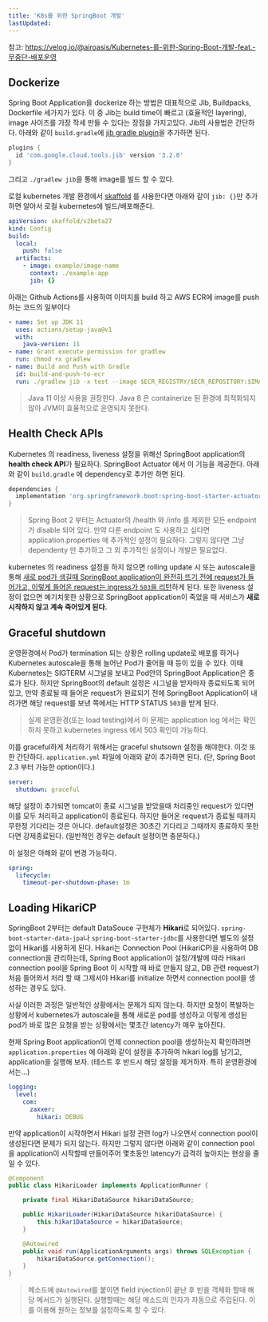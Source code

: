 ```yaml
---
title: 'K8s를 위한 SpringBoot 개발'
lastUpdated: 
---
```


참고: https://velog.io/@airoasis/Kubernetes-를-위한-Spring-Boot-개발-feat.-무중단-배포운영

## Dockerize

Spring Boot Application을 dockerize 하는 방법은 대표적으로 Jib, Buildpacks, Dockerfile 세가지가 있다. 이 중 Jib는 build time이 빠르고 (효율적인 layering), image 사이즈를 가장 작세 만들 수 있다는 장점을 가지고있다. Jib의 사용법은 간단하다. 아래와 같이 `build.gradle`에 <a href="https://github.com/GoogleContainerTools/jib/tree/master/jib-gradle-plugin">jib gradle plugin</a>을 추가하면 된다.

```groovy
plugins {
  id 'com.google.cloud.tools.jib' version '3.2.0'
}
```

그리고 `./gradlew jib`을 통해 image를 빌드 할 수 있다.

로컬 kubernetes 개발 환경에서 <a href="https://skaffold.dev/">skaffold</a> 를 사용한다면 아래와 같이 `jib: {}`만 추가하면 알아서 로컬 kubernetes에 빌드/배포해준다.

```yml
apiVersion: skaffold/v2beta27
kind: Config
build:
  local:
    push: false
  artifacts:
    - image: example/image-name
      context: ./example-app
      jib: {}
```

아래는 Github Actions를 사용하여 이미지를 build 하고 AWS ECR에 image를 push 하는 코드의 일부이다

```yml
- name: Set up JDK 11
  uses: actions/setup-java@v1
  with:
    java-version: 11
- name: Grant execute permission for gradlew
  run: chmod +x gradlew
- name: Build and Push with Gradle
  id: build-and-push-to-ecr
  run: ./gradlew jib -x test --image $ECR_REGISTRY/$ECR_REPOSITORY:$IMAGE_TAG
```

> Java 11 이상 사용을 권장한다. Java 8 은 containerize 된 환경에 최적화되지 않아 JVM이 효율적으로 운영되지 못한다.

## Health Check APIs

Kubernetes 의 readiness, liveness 설정을 위해선 SpringBoot application의 **health check API**가 필요하다. SpringBoot Actuator 에서 이 기능을 제공한다. 아래와 같이 `build.gradle` 에 dependency로 추가만 하면 된다.

```groovy
dependencies {
  implementation 'org.springframework.boot:spring-boot-starter-actuator'
}
```

> Spring Boot 2 부터는 Actuator의 /health 와 /info 를 제외한 모든 endpoint가 disable 되어 있다. 만약 다른 endpoint 도 사용하고 싶다면 application.properties 에 추가적인 설정이 필요하다. 그렇지 않다면 그냥 dependenty 만 추가하고 그 외 추가적인 설정이나 개발은 필요없다.

kubernetes 의 readiness 설정을 하지 않으면 rolling update 시 또는 autoscale을 통해 <u>새로 pod가 생길때 SpringBoot application이 완전히 뜨기 전에 request가 들어가고, 이렇게 들어온 request는 ingress가 `503`을 리턴</u>하게 된다. 또한 liveness 설정이 없으면 예기치못한 상황으로 SpringBoot application이 죽었을 때 서비스가 **새로 시작하지 않고 계속 죽어있게 된다.**

## Graceful shutdown

운영환경에서 Pod가 termination 되는 상황은 rolling update로 배포를 하거나 Kubernetes autoscale을 통해 늘어난 Pod가 줄어들 때 등이 있을 수 있다. 이때 Kubernetes는 SIGTERM 시그널을 보내고 Pod안의 SpringBoot Application은 종료가 된다. 하지만 SpringBoot의 default 설정은 시그널을 받자마자 종료되도록 되어 있고, 만약 종료될 때 들어온 request가 완료되기 전에 SpringBoot Application이 내려가면 해당 request를 보낸 쪽에서는 HTTP STATUS `503`을 받게 된다.

> 실제 운영환경(또는 load testing)에서 이 문제는 application log 에서는 확인하지 못하고 kubernetes ingress 에서 503 확인이 가능하다.

이를 graceful하게 처리하기 위해서는 graceful shutsown 설정을 해야한다. 이것 또한 간단하다. `application.yml` 파일에 아래와 같이 추가하면 된다. (단, Spring Boot 2.3 부터 가능한 option이다.)

```yml
server:
  shutdown: graceful
```

해당 설정이 추가되면 tomcat이 종료 시그널을 받았을때 처리중인 request가 있다면 이를 모두 처리하고 application이 종료된다. 하지만 들어온 request가 종료될 때까지 무한정 기다리는 것은 아니다. default설정은 30초간 기다리고 그때까지 종료하지 못한다면 강제종료된다. (일반적인 경우는 default 설정이면 충분하다.)

이 설정은 아해와 같이 변경 가능하다.

```yml
spring:
  lifecycle:
    timeout-per-shutdown-phase: 1m
```

## Loading HikariCP

SpringBoot 2부터는 default DataSouce 구현체가 **Hikari**로 되어있다. `spring-boot-starter-data-jpa`나 `spring-boot-starter-jdbc`를 사용한다면 별도의 설정없이 Hikari를 사용하게 된다. Hikari는 Connection Pool (HikariCP)을 사용하여 DB connection을 관리하는데, Spring Boot application이 설정/개발에 따라 Hikari connection pool을 Spring Boot 이 시작할 때 바로 만들지 않고, DB 관련 request가 처음 들어와서 처리 할 때 그제서야 Hikari를 initialize 하면서 connection pool을 생성하는 경우도 있다.

사실 이러한 과정은 일반적인 상황에서는 문제가 되지 않는다. 하지만 요청이 폭발하는 상황에서 kubernetes가 autoscale을 통해 새로운 pod를 생성하고 이렇게 생성된 pod가 바로 많은 요청을 받는 상황에서는 몇초간 latency가 매우 높아진다.

현재 Spring Boot application이 언제 connection pool을 생성하는지 확인하려면 `application.properties` 에 아래와 같이 설정을 추가하여 hikari log를 남기고, application을 실행해 보자. (테스트 후 반드시 해당 설정을 제거하자. 특히 운영환경에서는...)

```yml
logging:
  level:
    com:
      zaxxer:
        hikari: DEBUG
```

만약 application이 시작하면서 Hikari 설정 관련 log가 나오면서 connection pool이 생성된다면 문제가 되지 않는다. 하지만 그렇지 않다면 아래와 같이 connection pool을 application이 시작할때 만들어주어 몇초동안 latency가 급격히 높아지는 현상을 줄일 수 있다.

```java
@Component
public class HikariLoader implements ApplicationRunner {

    private final HikariDataSource hikariDataSource;

    public HikariLoader(HikariDataSource hikariDataSource) {
        this.hikariDataSource = hikariDataSource;
    }

    @Autowired
    public void run(ApplicationArguments args) throws SQLException {
        hikariDataSource.getConnection();
    }
}
````

> 메소드에 `@Autowired`를 붙이면 field injection이 끝난 후 빈을 객체화 할때 해당 메서드가 실행된다. 실행할때는 해당 메소드의 인자가 자동으로 주입된다. 이를 이용해 원하는 정보를 설정하도록 할 수 있다. 
